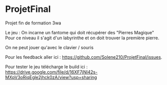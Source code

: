 # ProjetFinal
 Projet fin de formation 3wa
 
 Le jeu : 
 On incarne un fantome qui doit récupérer des "Pierres Magique"
 Pour ce niveau il s'agit d'un labyrinthe et on doit trouver la première pierre.
 
 On ne peut jouer qu'avec le clavier / souris
 
 Pour les feedback aller ici : https://github.com/Solene210/ProjetFinal/issues.
 
Pour tester le jeu télécharge le build ici : https://drive.google.com/file/d/16XF7jNI42s-MXpV3oRiqEgle2jhck0zA/view?usp=sharing
